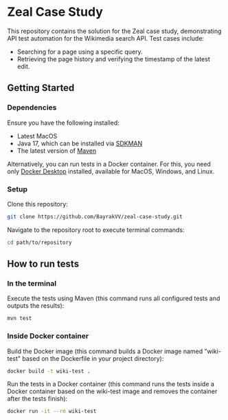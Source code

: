 # Zeal Case Study

This repository contains the solution for the Zeal case study, demonstrating API test automation for the Wikimedia search API. Test cases include:
- Searching for a page using a specific query.
- Retrieving the page history and verifying the timestamp of the latest edit.

## Getting Started

### Dependencies
Ensure you have the following installed:
- Latest MacOS
- Java 17, which can be installed via [SDKMAN](https://sdkman.io/)
- The latest version of [Maven](https://maven.apache.org/install.html)

Alternatively, you can run tests in a Docker container. For this, you need only [Docker Desktop](https://www.docker.com/products/docker-desktop/) installed, available for MacOS, Windows, and Linux.



### Setup
Clone this repository:
```bash
git clone https://github.com/BayrakVV/zeal-case-study.git
```
Navigate to the repository root to execute terminal commands:
```bash
cd path/to/repository
```

## How to run tests

### In the terminal
Execute the tests using Maven (this command runs all configured tests and outputs the results):


```bash
mvn test
```

### Inside Docker container
Build the Docker image (this command builds a Docker image named "wiki-test" based on the Dockerfile in your project directory):
```bash
docker build -t wiki-test .
```
Run the tests in a Docker container (this command runs the tests inside a Docker container based on the wiki-test image and removes the container after the tests finish):
```bash
docker run -it --rm wiki-test
```